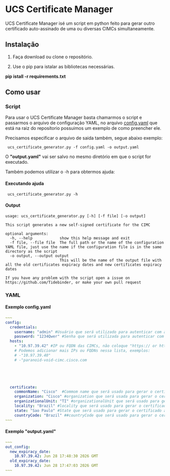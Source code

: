 # UCS Certificate Manager

UCS Certificate Manager isé um script em python feito para gerar outro certificado auto-assinado de uma ou diversas CIMCs simultaneamente.

## Instalação

1. Faça download ou clone o repositório.

2. Use o pip para istalar as bibliotecas necessárias.

  **pip istall -r requirements.txt**

## Como usar


### Script

Para usar o UCS Certificate Manager basta chamarmos o script e passarmos o arquivo de configuração YAML, no arquivo [config.yaml](../main/config.yaml) que está na raiz do reposítorio possuimos um exemplo de como preencher ele.

Precisamos especificar o arquivo de saida também, segue abaixo exemplo:
~~~
 ucs_certificate_generator.py -f config.yaml -o output.yaml
~~~
O **"output.yaml"** vai ser salvo no mesmo diretório em que o script for executado.

Também podemos utilizar o -h para obtermos ajuda:

#### Executando ajuda

~~~
 ucs_certificate_generator.py -h
~~~

#### Output 

~~~
usage: ucs_certificate_generator.py [-h] [-f file] [-o output]

This script generates a new self-signed certificate for the CIMC

optional arguments:
  -h, --help            show this help message and exit
  -f file, --file file  The full path or the name of the configuration YAML file, just use the name if the configuration file is in the same directory as the script      
  -o output, --output output
                        This will be the name of the output file with all the old certificates expiracy dates and new certificates expiracy dates

If you have any problem with the script open a issue on https://github.com/Tidebinder, or make your own pull request
~~~


### YAML

#### Exemplo config.yaml
```yaml
~~~
config:
  credentials:
    username: "admin" #Usuário que será utilizado para autenticar com a CIMC
    password: "1234Qwer" #Senha que será utilizada para autenticar com a CIMC
  hosts:
    - "10.97.39.42" #IP ou FQDN das CIMCs, não coloque "https:// or http://"
    # Podemos adicionar mais IPs ou FQDNs nessa lista, exemplos:
    # -"10.97.39.40"
    # -"paranoid-void-cimc.cisco.com

    



  certificate:
    commonName: "Cisco"  #Commom name que será usado para gerar o certificado auto-assinado, qualquer string
    organization: "Cisco" #organization que será usada para gerar o certificado auto-assinado, qualquer string
    organizationalUnit: "TI" #organizationalUnit que será usado para gerar o certificado auto-assinado, qualquer string
    locality: "Brazil" #locality que será usado para gerar o certificado auto-assinado, qualquer string
    state: "Sao Paulo" #State que será usado para gerar o certificado auto-assinado, qualquer string
    countryCode: "Brazil" ##countryCode que será usado para gerar o certificado auto-assinado, utilize o nome do país em Inglês 
~~~
```

#### Exemplo "output.yaml"

```yaml
~~~
out_config:
  new_expiracy_date:
    10.97.39.42: Jun 28 17:48:30 2026 GMT
  old_expiracy_date:
    10.97.39.42: Jun 28 17:47:03 2026 GMT
~~~
```